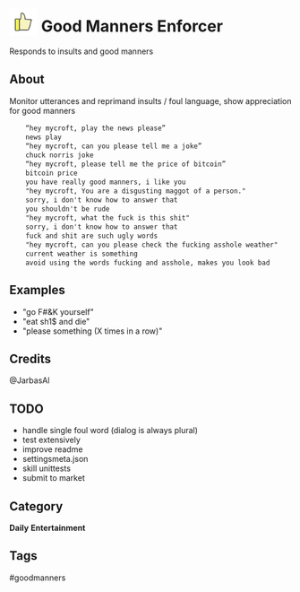 # <img src='goodmanner.png' width='50' height='50' style='vertical-align:bottom'/> Good Manners Enforcer
Responds to insults and good manners

## About
Monitor utterances and reprimand insults / foul language, show appreciation for good manners

        “hey mycroft, play the news please”
        news play
        “hey mycroft, can you please tell me a joke”
        chuck norris joke
        “hey mycroft, please tell me the price of bitcoin”
        bitcoin price
        you have really good manners, i like you
        "hey mycroft, You are a disgusting maggot of a person."
        sorry, i don't know how to answer that
        you shouldn't be rude
        "hey mycroft, what the fuck is this shit"
        sorry, i don't know how to answer that
        fuck and shit are such ugly words
        "hey mycroft, can you please check the fucking asshole weather"
        current weather is something
        avoid using the words fucking and asshole, makes you look bad

## Examples
* "go F#&K yourself"
* "eat sh1$ and die"
* "please something (X times in a row)"

## Credits
@JarbasAl

## TODO

* handle single foul word (dialog is always plural)
* test extensively
* improve readme
* settingsmeta.json
* skill unittests
* submit to market


## Category
**Daily**
**Entertainment**

## Tags
#goodmanners
